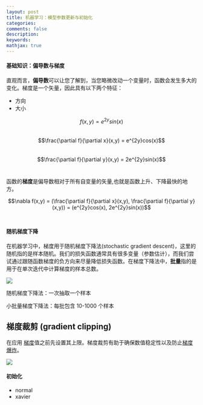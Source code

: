 ```yaml
---
layout: post
title: 机器学习：模型参数更新与初始化
categories: 
comments: false
description: 
keywords: 
mathjax: true
---
```

#### 基础知识：偏导数与梯度
直观而言，**偏导数**可以让您了解到，当您略微改动一个变量时，函数会发生多大的变化。梯度是一个矢量，因此具有以下两个特征：

- 方向
- 大小

$$f(x,y) = e^{2y}sin(x)$$ <br>
$$\frac{\partial f}{\partial x}(x,y) = e^{2y}cos(x)$$<br>
$$\frac{\partial f}{\partial y}(x,y) = 2e^{2y}sin(x)$$<br>

函数的**梯度**是偏导数相对于所有自变量的矢量,也就是函数上升、下降最快的地方。

$$\nabla f(x,y) = (\frac{\partial f}{\partial x}(x,y), \frac{\partial f}{\partial y}(x,y)) = (e^{2y}cos(x), 2e^{2y}sin(x))$$<br>

#### 随机梯度下降
在机器学习中，梯度用于随机梯度下降法(stochastic gradient descent)，这里的随机指的是样本随机。我们的损失函数通常具有很多变量（参数估计），而我们尝试通过跟随函数梯度的负方向来尽量降低损失函数。在梯度下降法中，**批量**指的是用于在单次迭代中计算梯度的样本总数。

![](http://p5iojc2zy.bkt.clouddn.com/_posts/_image/2018-03-19-17-08-37.jpg)

随机梯度下降法：一次抽取一个样本

小批量梯度下降法：每批包含 10-1000 个样本

## 梯度裁剪 (gradient clipping)

在应用 [梯度](https://developers.google.com/machine-learning/glossary/#gradient)值之前先设置其上限。梯度裁剪有助于确保数值稳定性以及防止[梯度爆炸](http://www.cs.toronto.edu/~rgrosse/courses/csc321_2017/readings/L15%20Exploding%20and%20Vanishing%20Gradients.pdf)。

![](http://p5iojc2zy.bkt.clouddn.com/_posts/_image/2018-03-19-19-01-39.jpg)


#### 初始化
- normal
- xavier
